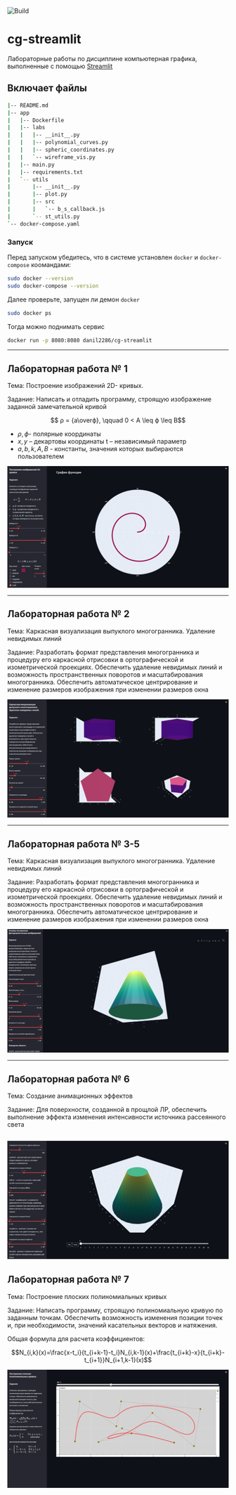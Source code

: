 ![Build](https://github.com/gdagil/cg-streamlit/actions/workflows/docker-publish.yaml/badge.svg)

# cg-streamlit

Лабораторные работы по дисциплине компьютерная графика, выполненные с помощью [Streamlit](https://streamlit.io/)


## Включает файлы
```bash
|-- README.md
|-- app
|   |-- Dockerfile
|   |-- labs
|   |   |-- __init__.py
|   |   |-- polynomial_curves.py
|   |   |-- spheric_coordinates.py
|   |   `-- wireframe_vis.py
|   |-- main.py
|   |-- requirements.txt
|   `-- utils
|       |-- __init__.py
|       |-- plot.py
|       |-- src
|       |   `-- b_s_callback.js
|       `-- st_utils.py
`-- docker-compose.yaml
```

### Запуск
Перед запуском убедитесь, что в системе установлен `docker` и `docker-compose` коомандами:

```bash
sudo docker --version
sudo docker-compose --version
```

Далее проверьте, запущен ли демон `docker`
```bash
sudo docker ps
```

Тогда можно поднимать сервис

```bash
docker run -p 8080:8080 danil2286/cg-streamlit
```

---

## Лабораторная работа № 1
Тема: Построение изображений 2D- кривых.

Задание: Написать и отладить программу, строящую изображение заданной замечательной кривой

$$ ρ = {a\overϕ}, \qquad 0 < A \leq ϕ \leq B$$

* $ρ,ϕ$- полярные координаты
* $x,y$ – декартовы координаты t – независимый параметр
* $a,b, k,A,B$ - константы, значения которых выбираются пользователем

![lab_1](docs/imgs/spheric_coordinates.png)

---

## Лабораторная работа № 2
Тема:  Каркасная визуализация выпуклого многогранника. Удаление невидимых линий

Задание: Разработать формат представления многогранника и процедуру его каркасной отрисовки в ортографической и
изометрической проекциях. Обеспечить удаление невидимых линий и возможность пространственных поворотов и
масштабирования многогранника. Обеспечить автоматическое центрирование и изменение размеров изображения при
изменении размеров окна

![lab_2](docs/imgs/wireframe_vis.png)

---
## Лабораторная работа № 3-5
Тема: Каркасная визуализация выпуклого многогранника. Удаление невидимых линий

Задание: Разработать формат представления многогранника и процедуру его каркасной 
отрисовки в ортографической и изометрической проекциях. Обеспечить удаление невидимых 
линий и возможность пространственных поворотов и масштабирования многогранника. 
Обеспечить автоматическое центрирование и изменение размеров изображения при изменении 
размеров окна

![lab_3-5](docs/imgs/wireframe_cone.png)

---

## Лабораторная работа № 6
Тема: Создание анимационных эффектов

Задание: Для поверхности, созданной в прощлой ЛР, обеспечить выполнение эффекта изменения
интенсивности источника рассеянного света

![lab_6](docs/imgs/animation.png)
---

## Лабораторная работа № 7
Тема: Построение плоских полиномиальных кривых

Задание: Написать программу, строящую полиномиальную кривую по заданным точкам. Обеспечить возможность
изменения позиции точек и, при необходимости, значений касательных векторов и натяжения.

Общая формула для расчета коэффициентов:

$$N_{i,k}(x)=\frac{x-t_i}{t_{i+k-1}-t_i}N_{i,k-1}(x)+\frac{t_{i+k}-x}{t_{i+k}-t_{i+1}}N_{i+1,k-1}(x)$$

![lab_7](docs/imgs/polynomial_curves.png)